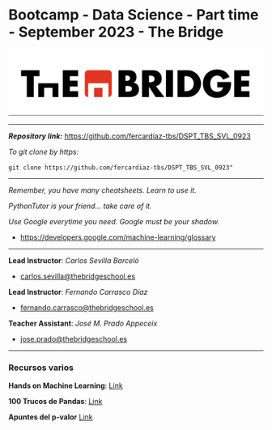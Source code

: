 # Bootcamp - Data Science - Part time - September 2023 - The Bridge


![The Bridge](./1-Ramp_Up/1-Presentaciones/img/TheBridge_logo.png)

----------


***Repository link:*** https://github.com/fercardiaz-tbs/DSPT_TBS_SVL_0923

*To git clone by https:*

```
git clone https://github.com/fercardiaz-tbs/DSPT_TBS_SVL_0923"
```


---------

*Remember, you have many cheatsheets. Learn to use it.*

*PythonTutor is your friend... take care of it.*

*Use Google everytime you need. Google must be your shadow.*

- https://developers.google.com/machine-learning/glossary

---------
**Lead Instructor**: *Carlos Sevilla Barceló*

- carlos.sevilla@thebridgeschool.es

**Lead Instructor**: *Fernando Carrasco Díaz*

- fernando.carrasco@thebridgeschool.es

**Teacher Assistant**: *José M. Prado Appeceix*

- jose.prado@thebridgeschool.es


---------

### Recursos varios

**Hands on Machine Learning**: [Link](https://learning.oreilly.com/library/view/hands-on-machine-learning/9781098125967/ch01.html#idm45720250437200)

**100 Trucos de Pandas**: [Link](https://www.kaggle.com/code/zaidaalvarado/100-trucos-de-pandas)

**Apuntes del p-valor** [Link](https://www.probabilidadyestadistica.net/valor-p/)